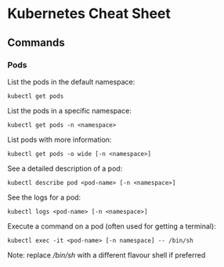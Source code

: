 # Kubernetes Cheat Sheet

## Commands

### Pods

List the pods in the default namespace:
```
kubectl get pods
```

List the pods in a specific namespace:
```
kubectl get pods -n <namespace>
```

List pods with more information: 
```
kubectl get pods -o wide [-n <namespace>]
```

See a detailed description of a pod:
```
kubectl describe pod <pod-name> [-n <namespace>]
```

See the logs for a pod:
```
kubectl logs <pod-name> [-n <namespace>]
```

Execute a command on a pod (often used for getting a terminal):
```
kubectl exec -it <pod-name> [-n namespace] -- /bin/sh
```
Note: replace */bin/sh* with a different flavour shell if preferred